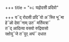 +++
title = "०८ यद्रोदसी प्रदिवो"

+++
य᳓द् रोदसी प्रदि᳓वो अ᳓स्ति भू᳓मा  
हे᳓ळो देवा᳓नाम् उत᳓ मर्तियत्रा᳓  
त᳓द् आदित्या वसवो रुद्रियासो  
रक्षोयु᳓जे त᳓पुर् अघं᳓ दधात